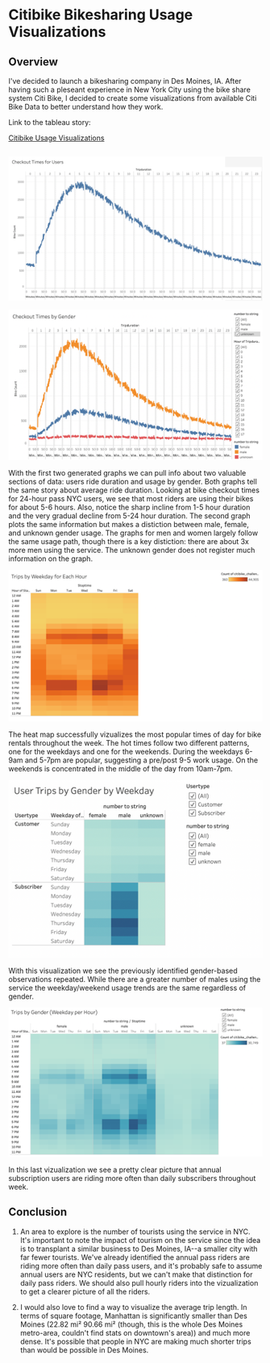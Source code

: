 # Citibike Bikesharing Usage Visualizations 

## Overview
I've decided to launch a bikesharing company in Des Moines, IA. After having such a pleseant experience in New York City using the bike share system Citi Bike, I decided to create some visualizations from available Citi Bike Data to better understand how they work.


Link to the tableau story: 

[Citibike Usage Visualizations](https://prod-useast-b.online.tableau.com/t/larrywatsonstableausite/views/CitibikeUsageVisualizations/CitibikeUsageVisualizations/watson.lawrence.e@gmail.com/6394a883-eb3b-46d9-bd6a-01233dace095?:display_count=n&:showVizHome=n&:origin=viz_share_link)

## 


![viz1](https://github.com/watsonlarry/bikesharing/blob/main/Resources/viz1.png)

![viz2](https://github.com/watsonlarry/bikesharing/blob/main/Resources/viz2.png)

With the first two generated graphs we can pull info about two valuable sections of data: users ride duration and usage by gender.  Both graphs tell the same story about average ride duration. Looking at bike checkout times for 24-hour pass NYC users, we see that most riders are using their bikes for about 5-6 hours. Also, notice the sharp incline from 1-5 hour duration and the very gradual decline from 5-24 hour duration. The second graph plots the same information but makes a distiction between male, female, and unknown gender usage. The graphs for men and women largely follow the same usage path, though there is a key distiction: there are about 3x more men using the service. The unknown gender does not register much information on the graph.

![viz3](https://github.com/watsonlarry/bikesharing/blob/main/Resources/viz3.png)

The heat map successfully vizualizes the most popular times of day for bike rentals throughout the week. The hot times follow two different patterns, one for the weekdays and one for the weekends. During the weekdays 6-9am and 5-7pm are popular, suggesting a pre/post 9-5 work usage. On the weekends is concentrated in the middle of the day from 10am-7pm.

![viz4](https://github.com/watsonlarry/bikesharing/blob/main/Resources/viz4.png)

With this visualization we see the previously identified gender-based observations repeated. While there are a greater number of males using the service the weekday/weekend usage trends are the same regardless of gender. 

![viz5](https://github.com/watsonlarry/bikesharing/blob/main/Resources/viz5.png)

In this last vizualization we see a pretty clear picture that annual subscription users are riding more often than daily subscribers throughout week.

## Conclusion

1. An area to explore is the number of tourists using the service in NYC. It's important to note the impact of tourism on the service since the idea is to transplant a similar business to Des Moines, IA--a smaller city with far fewer tourists. We've already identified the annual pass riders are riding more often than daily pass users, and it's probably safe to assume annual users are NYC residents, but we can't make that distinction for daily pass riders. We should also pull hourly riders into the vizualization to get a clearer picture of all the riders.

2. I would also love to find a way to visualize the average trip length. In terms of square footage, Manhattan is significantly smaller than Des Moines (22.82 mi² 90.66 mi² (though, this is the whole Des Moines metro-area, couldn't find stats on downtown's area)) and much more dense. It's possible that people in NYC are making much shorter trips than would be possible in Des Moines. 
